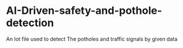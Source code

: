 # AI-Driven-safety-and-pothole-detection
An Iot file used to detect The potholes and traffic signals by given data 
